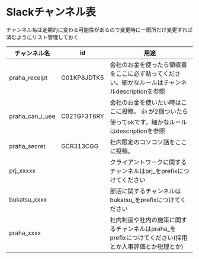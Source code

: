 # Slackチャンネル表
チャンネル名は定期的に変わる可能性があるので変更時に一箇所だけ変更すれば済むようにリスト管理しておく


| チャンネル名   　      | id          | 用途                                                         |
|-----------------|-------------|------------------------------------------------------------|
| praha_receipt   | G01KP8JDTK5 | 会社のお金を使ったら領収書をここに必ず貼ってください。細かなルールはチャンネルdescriptionを参照      |
| praha_can_i_use | C02TGF3T6RY | 会社のお金を使いたい時はここに投稿。 👍 が2個ついたら使ってokです。細かなルールはdescriptionを参照 |
| praha_secret    | GCR313CGG   | 社内限定のコソコソ話をここに投稿。                                          |
| prj_xxxxx       |             | クライアントワークに関するチャンネルはprj_をprefixにつけてください                     |
| bukatsu_xxxx    |             | 部活に関するチャンネルはbukatsu_をprefixにつけてください                        |
| praha_xxxx      |             | 社内制度や社内の施策に関するチャンネルはpraha_をprefixにつけてください(採用とか人事評価とか税理とか)  |
